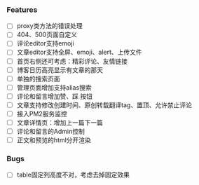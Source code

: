 ### Features
- [ ] proxy类方法的错误处理
- [ ] 404、500页面自定义
- [ ] 评论editor支持emoji
- [ ] 文章editor支持全屏、emoji、alert、上传文件
- [ ] 首页右侧还可考虑：精彩评论、友情链接
- [ ] 博客日历高亮显示有文章的那天
- [ ] 单独的搜索页面
- [ ] 管理页面增加支持alias搜索
- [ ] 评论和留言增加赞、踩 按钮
- [ ] 文章支持修改创建时间、原创转载翻译tag、置顶、允许禁止评论
- [ ] 接入PM2服务监控
- [ ] 文章详情页：增加上一篇下一篇
- [ ] 评论和留言的Admin控制
- [ ] 正文和预览的html分开渲染

### Bugs
- [ ] table固定列高度不对，考虑去掉固定效果
